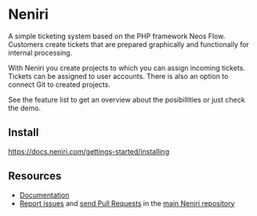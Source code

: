 Neniri
================

A simple ticketing system based on the PHP framework Neos Flow.
Customers create tickets that are prepared graphically and functionally for internal processing.

With Neniri you create projects to which you can assign incoming tickets. Tickets can be assigned to user accounts. There is also an option to connect Git to created projects.

See the feature list to get an overview about the posibillities or just check the demo.

Install
---------

https://docs.neniri.com/gettings-started/installing

Resources
---------

* [Documentation](https://docs.neniri.com/)
* [Report issues](https://github.com/iseries/neniri.app/issues) and
  [send Pull Requests](https://github.com/iseries/neniri.app/pulls)
  in the [main Neniri repository](https://github.com/iseries/neniri.app)
